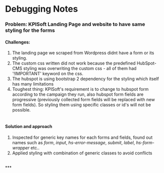 # Debugging Notes #
### Problem: KPISoft Landing Page and website to have same styling for the forms <br>
#### Challenges:
1. The landing page we scraped from Wordpress didnt have a form or its styling. <br>
2. The custom css written did not work because the predefined HubSpot-CMS styling was overwriting the custom css - all of them had '!IMPORTANT' keyword on the css.<br>
3. The hubspot is using bootstrap 2 dependency for the styling which itself has many limitations<br>
4. Toughest thing: KPISoft's requirement is to change to hubspot form according to the campaign they run, also hubspot form fields are progressive (previously collected form fields will be replaced with new form fields). So styling them using specific classes or id's will not be possible.
<br><br>
#### Solution and approach

1. Inspected for generic key names for each forms and fields, found out names such as *form*, *input*, *hs-error-message*, *submit*, *label*, *hs-form-wrapper* etc..<br>
2. Applied styling with combination of generic classes to avoid conflicts <br>
<br>
***



